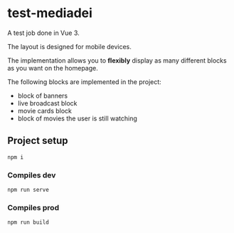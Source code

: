 # test-mediadei
A test job done in Vue 3.

The layout is designed for mobile devices.

The implementation allows you to **flexibly** display as many different blocks as you want on the homepage.

The following blocks are implemented in the project:
+ block of banners
+ live broadcast block
+ movie cards block
+ block of movies the user is still watching

## Project setup
```
npm i
```

### Compiles dev
```
npm run serve
```
### Compiles prod
```
npm run build
```